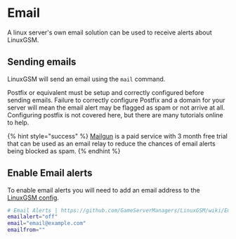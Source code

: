 # Email

A linux server's own email solution can be used to receive alerts about LinuxGSM.

## Sending emails

LinuxGSM will send an email using the `mail` command.

Postfix or equivalent must be setup and correctly configured before sending emails. Failure to correctly configure Postfix and a domain for your server will mean the email alert may be flagged as spam or not arrive at all. Configuring postfix is not covered here, but there are many tutorials online to help.

{% hint style="success" %}
[Mailgun](mailgun.md) is a paid service with 3 month free trial that can be used as an email relay to reduce the chances of email alerts being blocked as spam.
{% endhint %}

## Enable Email alerts

To enable email alerts you will need to add an email address to the [LinuxGSM config](../configuration/linuxgsm-config.md).

```bash
# Email Alerts | https://github.com/GameServerManagers/LinuxGSM/wiki/Email
emailalert="off"
email="email@example.com"
emailfrom=""
```

